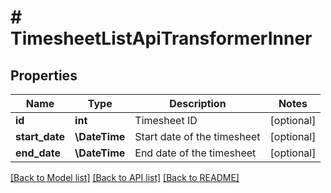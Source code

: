 # # TimesheetListApiTransformerInner

## Properties

Name | Type | Description | Notes
------------ | ------------- | ------------- | -------------
**id** | **int** | Timesheet ID | [optional]
**start_date** | **\DateTime** | Start date of the timesheet | [optional]
**end_date** | **\DateTime** | End date of the timesheet | [optional]

[[Back to Model list]](../../README.md#models) [[Back to API list]](../../README.md#endpoints) [[Back to README]](../../README.md)
